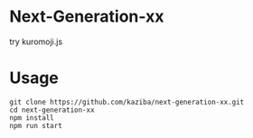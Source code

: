 Next-Generation-xx
=======

try kuromoji.js

# Usage

    git clone https://github.com/kaziba/next-generation-xx.git
    cd next-generation-xx
    npm install
    npm run start
